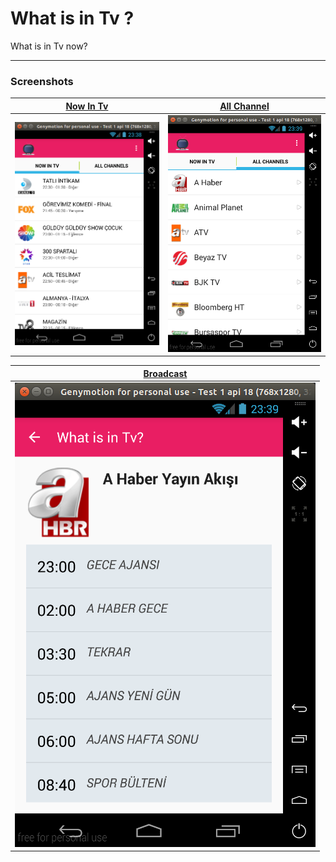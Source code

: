 # What is in Tv ? 
What is in Tv now?

----

### Screenshots

[Now In Tv](app/src/main/java/com/ozcaan11/l50/tvdenevar/Fragments/NowInTvFragment.java) | [All Channel](app/src/main/java/com/ozcaan11/l50/tvdenevar/Fragments/AllChannelFragment.java) 	|
-------------|----------------|
![](screenshots/main-1.png)| ![](screenshots/main-2.png) |


[Broadcast](app/src/main/java/com/ozcaan11/l50/tvdenevar/Activities/BroadcastingActivity.java) |
-------------|
![](screenshots/main-3.png)| 
